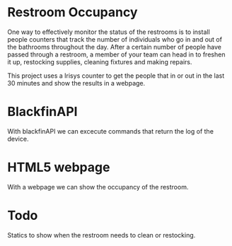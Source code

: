 # Restroom Occupancy
One way to effectively monitor the status of the restrooms is to install people counters that track the number of individuals who go in and out of the bathrooms throughout the day. After a certain number of people have passed through a restroom, a member of your team can head in to freshen it up, restocking supplies, cleaning fixtures and making repairs.

This project uses a Irisys counter to get the people that in or out in the last 30 minutes and show the results in a webpage.

# BlackfinAPI
With blackfinAPI we can excecute commands that return the log of the device.

# HTML5 webpage
With a webpage we can show the occupancy of the restroom.

# Todo
Statics to show when the restroom needs to clean or restocking.
